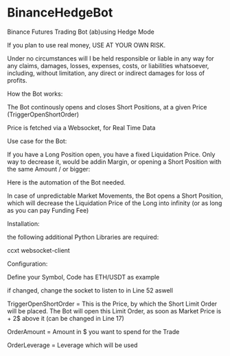 # BinanceHedgeBot
Binance Futures Trading Bot (ab)using Hedge Mode

If you plan to use real money, USE AT YOUR OWN RISK.

Under no circumstances will I be held responsible or liable in any way for any claims, damages, losses, expenses, costs, or liabilities whatsoever, including, without limitation, any direct or indirect damages for loss of profits.








How the Bot works:

The Bot continously opens and closes Short Positions, at a given Price (TriggerOpenShortOrder)

Price is fetched via a Websocket, for Real Time Data

Use case for the Bot:


If you have a Long Position open, you have a fixed Liquidation Price. Only way to decrease it, would be addin Margin, or opening a Short Position with the same Amount / or bigger: 

Here is the automation of the Bot needed.

In case of unpredictable Market Movements, the Bot opens a Short Position, which will decrease the Liquidation Price of the Long into infinity (or as long as you can pay Funding Fee)


Installation:

the following additional Python Libraries are required:

ccxt
websocket-client


Configuration:

Define your Symbol, Code has ETH/USDT as example

if changed, change the socket to listen to in Line 52 aswell

TriggerOpenShortOrder =  This is the Price, by which the Short Limit Order will be placed. The Bot will open this Limit Order, as soon as Market Price is + 2$ above it (can be changed in Line 17)

OrderAmount = Amount in $ you want to spend for the Trade

OrderLeverage = Leverage which will be used


